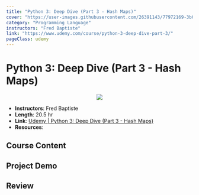 ```yaml
---
title: "Python 3: Deep Dive (Part 3 - Hash Maps)"
cover: "https://user-images.githubusercontent.com/26391143/77972169-3b0d5300-7323-11ea-9165-3cc87e773e25.png"
category: "Programming Language"
instructors: "Fred Baptiste"
link: "https://www.udemy.com/course/python-3-deep-dive-part-3/"
pageClass: udemy
---
```


# Python 3: Deep Dive (Part 3 - Hash Maps)

<p align="center">
  <img src="https://user-images.githubusercontent.com/26391143/77972169-3b0d5300-7323-11ea-9165-3cc87e773e25.png" />
</p>

- **Instructors**: Fred Baptiste
- **Length**: 20.5 hr
- **Link**: [Udemy | Python 3: Deep Dive (Part 3 - Hash Maps)](https://www.udemy.com/course/python-3-deep-dive-part-3/)
- **Resources**:

## Course Content

## Project Demo

## Review
